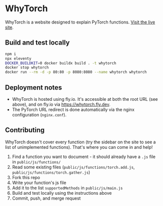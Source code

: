 # WhyTorch

WhyTorch is a website designed to explain PyTorch functions. [Visit the live site](https://whytorch.org).

## Build and test locally

```bash
npm i
npx eleventy
DOCKER_BUILDKIT=0 docker buildx build . -t whytorch
docker stop whytorch
docker run --rm -d -p 80:80 -p 8080:8080 --name whytorch whytorch
```

## Deployment notes

* WhyTorch is hosted using fly.io. It's accessible at both the root URL (see above), and on fly.io via https://whytorch.fly.dev.
* The PyTorch URL redirect is done automatically via the nginx configuration (`nginx.conf`).

## Contributing

WhyTorch doesn't cover every function (try the sidebar on the site to see a list of unimplemented functions). That's where you can come in and help!

1. Find a function you want to document - it should already have a `.js` file in `public/js/functions/`
1. Read some existing files (`public/js/functions/torch.add.js`, `public/js/functions/torch.gather.js`)
1. Fork this repo
1. Write your function's js file
1. Add it to the list `supportedMethods` in `public/js/main.js`
1. Build and test locally using the instructions above
1. Commit, push, and merge request
